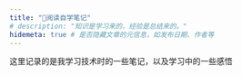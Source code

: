 ```yaml
---
title: "📕阅读自学笔记"
# description: "知识是学习来的，经验是总结来的。"
hidemeta: true # 是否隐藏文章的元信息，如发布日期、作者等
---
```


这里记录的是我学习技术时的一些笔记，以及学习中的一些感悟

<!--more-->

